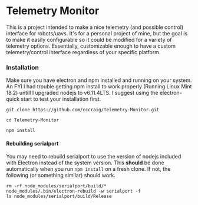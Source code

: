 # Telemetry Monitor

This is a project intended to make a nice telemetry (and possible control) interface for robots/uavs. It's for a personal project of mine, but the goal is to make it easily configurable so it could be modified for a variety of telemetry options. Essentially, customizable enough to have a custom telemetry/control interface regardless of your specific platform.

### Installation
Make sure you have electron and npm installed and running on your system. An FYI I had trouble getting npm install to work properly (Running Linux Mint 18.2) untill I upgraded nodejs to v6.11.4LTS. I suggest using the electron-quick start to test your installation first.

```
git clone https://github.com/cccraig/Telemetry-Monitor.git

cd Telemetry-Monitor

npm install
```

#### Rebuilding serialport
You may need to rebuild serialport to use the version of nodejs included with Electron instead of the system version. This **should** be done automatically when you run ```npm install``` on a fresh clone. If not, the following (or something similar) should work.
```
rm -rf node_modules/serialport/build/* 
node_modules/.bin/electron-rebuild -w serialport -f 
ls node_modules/serialport/build/Release
```
